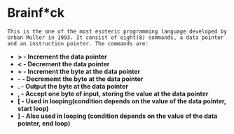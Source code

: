 # Brainf*ck
    This is the one of the most esoteric programming language developed by Urban Muller in 1993. It consist of eight(8) commands, a data pointer and an instruction pointer. The commands are:
* **> - Increment the data pointer**
* **< - Decrement the data pointer**
* **+ - Increment the byte at the data pointer**
* **- - Decrememt the byte at the data pointer**
* **. - Output the byte at the data pointer**
* **, - Accept one byte of input, storing the value at the data pointer**
* **[ - Used in looping(condition depends on the value of the data pointer, start loop)**
* **] - Also used in looping (condition depends on the value of the data pointer, end loop)**
